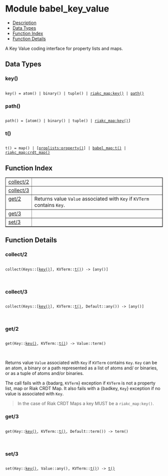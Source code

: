 

# Module babel_key_value #
* [Description](#description)
* [Data Types](#types)
* [Function Index](#index)
* [Function Details](#functions)

A Key Value coding interface for property lists and maps.

<a name="types"></a>

## Data Types ##




### <a name="type-key">key()</a> ###


<pre><code>
key() = atom() | binary() | tuple() | <a href="riakc_map.md#type-key">riakc_map:key()</a> | <a href="#type-path">path()</a>
</code></pre>




### <a name="type-path">path()</a> ###


<pre><code>
path() = [atom() | binary() | tuple() | <a href="riakc_map.md#type-key">riakc_map:key()</a>]
</code></pre>




### <a name="type-t">t()</a> ###


<pre><code>
t() = map() | [<a href="proplists.md#type-property">proplists:property()</a>] | <a href="babel_map.md#type-t">babel_map:t()</a> | <a href="riakc_map.md#type-crdt_map">riakc_map:crdt_map()</a>
</code></pre>

<a name="index"></a>

## Function Index ##


<table width="100%" border="1" cellspacing="0" cellpadding="2" summary="function index"><tr><td valign="top"><a href="#collect-2">collect/2</a></td><td></td></tr><tr><td valign="top"><a href="#collect-3">collect/3</a></td><td></td></tr><tr><td valign="top"><a href="#get-2">get/2</a></td><td>Returns value <code>Value</code> associated with <code>Key</code> if <code>KVTerm</code> contains <code>Key</code>.</td></tr><tr><td valign="top"><a href="#get-3">get/3</a></td><td></td></tr><tr><td valign="top"><a href="#set-3">set/3</a></td><td></td></tr></table>


<a name="functions"></a>

## Function Details ##

<a name="collect-2"></a>

### collect/2 ###

<pre><code>
collect(Keys::[<a href="#type-key">key()</a>], KVTerm::<a href="#type-t">t()</a>) -&gt; [any()]
</code></pre>
<br />

<a name="collect-3"></a>

### collect/3 ###

<pre><code>
collect(Keys::[<a href="#type-key">key()</a>], KVTerm::<a href="#type-t">t()</a>, Default::any()) -&gt; [any()]
</code></pre>
<br />

<a name="get-2"></a>

### get/2 ###

<pre><code>
get(Key::<a href="#type-key">key()</a>, KVTerm::<a href="#type-t">t()</a>) -&gt; Value::term()
</code></pre>
<br />

Returns value `Value` associated with `Key` if `KVTerm` contains `Key`.
`Key` can be an atom, a binary or a path represented as a list of atoms and/
or binaries, or as a tuple of atoms and/or binaries.

The call fails with a {badarg, `KVTerm`} exception if `KVTerm` is not a
property list, map or Riak CRDT Map.
It also fails with a {badkey, `Key`} exception if no
value is associated with `Key`.

> In the case of Riak CRDT Maps a key MUST be a `riakc_map:key()`.

<a name="get-3"></a>

### get/3 ###

<pre><code>
get(Key::<a href="#type-key">key()</a>, KVTerm::<a href="#type-t">t()</a>, Default::term()) -&gt; term()
</code></pre>
<br />

<a name="set-3"></a>

### set/3 ###

<pre><code>
set(Key::<a href="#type-key">key()</a>, Value::any(), KVTerm::<a href="#type-t">t()</a>) -&gt; <a href="#type-t">t()</a>
</code></pre>
<br />

